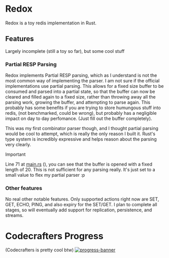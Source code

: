 # Redox
Redox is a toy redis implementation in Rust.

## Features
Largely incomplete (still a toy so far), but some cool stuff
### Partial RESP Parsing
Redox implements Partial RESP parsing, which as I understand is not the most common way of implementing the parser. I am not sure if the official implementations use partial parsing. This allows for a fixed size buffer to be consumed and parsed into a partial state, so that the buffer can now be cleared and filled again to a fixed size, rather than throwing away all the parsing work, growing the buffer, and attempting to parse again. This probably has some benefits if you are trying to store humungous stuff into redis, (not benchmarked, could be wrong), but probably has a negligible impact on day to day perfomance. (Just fill out the buffer completely).

This was my first combinator parser though, and I thought partial parsing would be cool to attempt, which is really the only reason I built it. Rust's type system is incredibly expressive and helps reason about the parsing very clearly.

> [!IMPORTANT]  
> Line 71 at [main.rs](src/main.rs) (), you can see that the buffer is opened with a fixed length of 20. This is not sufficient for any parsing really. It's just set to a small value to flex my partial parser :p

### Other features
No real other notable features. Only supported actions right now are SET, GET, ECHO, PING, and also expiry for the SET/GET.
I plan to complete all stages, so will eventually add support for replication, persistence, and streams.

# Codecrafters Progress
(Codecrafters is pretty cool btw)
[![progress-banner](https://backend.codecrafters.io/progress/redis/d94ebcc3-a895-456f-8b97-c9ff31c6bf74)](https://app.codecrafters.io/users/codecrafters-bot?r=2qF)